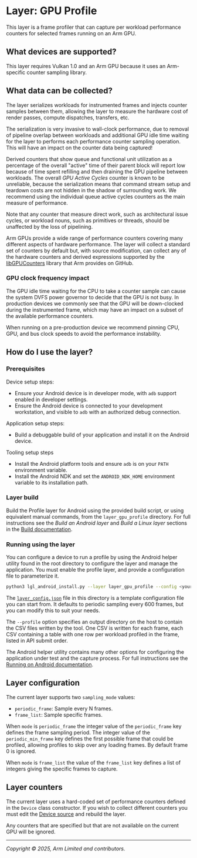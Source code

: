 # Layer: GPU Profile

This layer is a frame profiler that can capture per workload performance
counters for selected frames running on an Arm GPU.

## What devices are supported?

This layer requires Vulkan 1.0 and an Arm GPU because it uses an Arm-specific
counter sampling library.

## What data can be collected?

The layer serializes workloads for instrumented frames and injects counter
samples between them, allowing the layer to measure the hardware cost of
render passes, compute dispatches, transfers, etc.

The serialization is very invasive to wall-clock performance, due to removal
of pipeline overlap between workloads and additional GPU idle time waiting for
the layer to performs each performance counter sampling operation. This will
have an impact on the counter data being captured!

Derived counters that show queue and functional unit utilization as a
percentage of the overall "active" time of their parent block will report low
because of time spent refilling and then draining the GPU pipeline between
workloads. The overall _GPU Active Cycles_ counter is known to be unreliable,
because the serialization means that command stream setup and teardown costs
are not hidden in the shadow of surrounding work. We recommend using the
individual queue active cycles counters as the main measure of performance.

Note that any counter that measure direct work, such as architectural issue
cycles, or workload nouns, such as primitives or threads, should be unaffected
by the loss of pipelining.

Arm GPUs provide a wide range of performance counters covering many different
aspects of hardware performance. The layer will collect a standard set of
counters by default but, with source modification, can collect any of the
hardware counters and derived expressions supported by the
[libGPUCounters][LGC] library that Arm provides on GitHub.

[LGC]: https://github.com/ARM-software/libGPUCounters

### GPU clock frequency impact

The GPU idle time waiting for the CPU to take a counter sample can cause the
system DVFS power governor to decide that the GPU is not busy. In production
devices we commonly see that the GPU will be down-clocked during the
instrumented frame, which may have an impact on a subset of the available
performance counters.

When running on a pre-production device we recommend pinning CPU, GPU, and bus
clock speeds to avoid the performance instability.

## How do I use the layer?

### Prerequisites

Device setup steps:

* Ensure your Android device is in developer mode, with `adb` support enabled
  in developer settings.
* Ensure the Android device is connected to your development workstation, and
  visible to `adb` with an authorized debug connection.

Application setup steps:

* Build a debuggable build of your application and install it on the Android
  device.

Tooling setup steps

* Install the Android platform tools and ensure `adb` is on your `PATH`
  environment variable.
* Install the Android NDK and set the `ANDROID_NDK_HOME` environment variable
  to its installation path.

### Layer build

Build the Profile layer for Android using the provided build script, or using
equivalent manual commands, from the `layer_gpu_profile` directory. For full
instructions see the _Build an Android layer_ and _Build a Linux layer_
sections in the [Build documentation](../docs/building.md).

### Running using the layer

You can configure a device to run a profile by using the Android helper utility
found in the root directory to configure the layer and manage the application.
You must enable the profile layer, and provide a configuration file to
parameterize it.

```sh
python3 lgl_android_install.py --layer layer_gpu_profile --config <your.json>  --profile <out_dir>
```

The [`layer_config.json`](layer_config.json) file in this directory is a
template configuration file you can start from. It defaults to periodic
sampling every 600 frames, but you can modify this to suit your needs.

The `--profile` option specifies an output directory on the host to contain
the CSV files written by the tool. One CSV is written for each frame, each CSV
containing a table with one row per workload profiled in the frame, listed
in API submit order.

The Android helper utility contains many other options for configuring the
application under test and the capture process. For full instructions see the
[Running on Android documentation](../docs/running_android.md).

## Layer configuration

The current layer supports two `sampling_mode` values:

* `periodic_frame`: Sample every N frames.
* `frame_list`: Sample specific frames.

When `mode` is `periodic_frame` the integer value of the `periodic_frame` key
defines the frame sampling period. The integer value of the
`periodic_min_frame` key defines the first possible frame that could be
profiled, allowing profiles to skip over any loading frames. By default frame 0
is ignored.

When `mode` is `frame_list` the value of the `frame_list` key defines a list
of integers giving the specific frames to capture.

## Layer counters

The current layer uses a hard-coded set of performance counters defined in the
`Device` class constructor. If you wish to collect different counters you must
edit the [Device source](./source.device.cpp) and rebuild the layer.

Any counters that are specified but that are not available on the current GPU
will be ignored.

- - -

_Copyright © 2025, Arm Limited and contributors._
